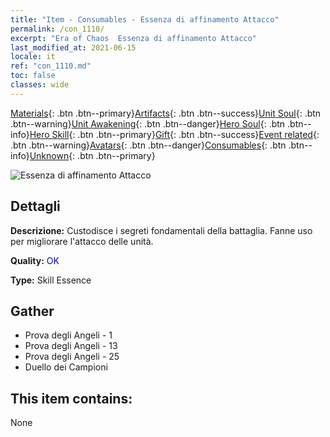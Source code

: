 ```yaml
---
title: "Item - Consumables - Essenza di affinamento Attacco"
permalink: /con_1110/
excerpt: "Era of Chaos  Essenza di affinamento Attacco"
last_modified_at: 2021-06-15
locale: it
ref: "con_1110.md"
toc: false
classes: wide
---
```

 [Materials](/ItemsIT/){: .btn .btn--primary}[Artifacts](/ItemsIT/Artifacts/){: .btn .btn--success}[Unit Soul](/ItemsIT/UnitSoul/){: .btn .btn--warning}[Unit Awakening](/ItemsIT/UnitAwakening/){: .btn .btn--danger}[Hero Soul](/ItemsIT/HeroSoul/){: .btn .btn--info}[Hero Skill](/ItemsIT/HeroSkill/){: .btn .btn--primary}[Gift](/ItemsIT/Gift/){: .btn .btn--success}[Event related](/ItemsIT/Events/){: .btn .btn--warning}[Avatars](/ItemsIT/Avatars/){: .btn .btn--danger}[Consumables](/ItemsIT/Consumables/){: .btn .btn--info}[Unknown](/ItemsIT/Unknown/){: .btn .btn--primary}

 ![Essenza di affinamento Attacco](/images/t/i_7001.png)

## Dettagli
 **Descrizione:** Custodisce i segreti fondamentali della battaglia. Fanne uso per migliorare l'attacco delle unità.

 **Quality:** <span style="color: #0000CD">OK</span>

 **Type:** Skill Essence

## Gather

*    Prova degli Angeli - 1 
*    Prova degli Angeli - 13 
*    Prova degli Angeli - 25 
*    Duello dei Campioni 

## This item contains:

  None


